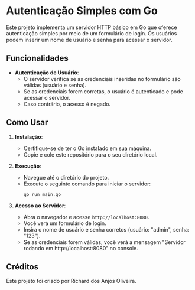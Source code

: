 # Autenticação Simples com Go

Este projeto implementa um servidor HTTP básico em Go que oferece autenticação simples por meio de um formulário de login. Os usuários podem inserir um nome de usuário e senha para acessar o servidor.

## Funcionalidades

- **Autenticação de Usuário**:
  - O servidor verifica se as credenciais inseridas no formulário são válidas (usuário e senha).
  - Se as credenciais forem corretas, o usuário é autenticado e pode acessar o servidor.
  - Caso contrário, o acesso é negado.

## Como Usar

1. **Instalação**:
   - Certifique-se de ter o Go instalado em sua máquina.
   - Copie e cole este repositório para o seu diretório local.

2. **Execução**:
   - Navegue até o diretório do projeto.
   - Execute o seguinte comando para iniciar o servidor:
     ```
     go run main.go
     ```

3. **Acesso ao Servidor**:
   - Abra o navegador e acesse `http://localhost:8080`.
   - Você verá um formulário de login.
   - Insira o nome de usuário e senha corretos (usuário: "admin", senha: "123").
   - Se as credenciais forem válidas, você verá a mensagem "Servidor rodando em http://localhost:8080" no console.

## Créditos

Este projeto foi criado por Richard dos Anjos Oliveira.
